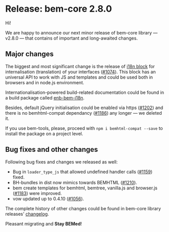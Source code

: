 # Release: bem-core 2.8.0

Hi!

We are happy to announce our next minor release of bem-core library — v2.8.0 — that contains of important and long-awaited changes.

## Major changes

The biggest and most significant change is the release of [i18n block](https://en.bem.info/libs/bem-core/v2.8.0/desktop/i18n/) for 
internalisation (translation) of your interfaces ([#1074](https://github.com/bem/bem-core/issues/1074)). This block has an universal 
API to work with JS and templates and could be used both in browsers and in node.js environment.

Internationalisation-powered build-related documentation could be found in a build package called [enb-bem-i18n](https://en.bem.info/tools/bem/enb-bem-i18n/readme/).

Besides, default jQuery initialisation could be enabled via https ([#1202](https://github.com/bem/bem-core/issues/1202)) and there 
is no bemhtml-compat dependancy ([#1186](https://github.com/bem/bem-core/issues/1186)) any longer — we deleted it. 

If you use bem-tools, please, proceed with `npm i bemhtml-compat --save` to install the package on a project level.

## Bug fixes and other changes

Following bug fixes and changes we released as well: 
* Bug in `loader_type_js` that allowed undefined handler calls ([#1159](https://github.com/bem/bem-core/pull/1159)) fixed.
* BH-bundles in dist now mimics towards BEMHTML ([#1210](https://github.com/bem/bem-core/issues/1210)).
* bem create templates for bemhtml, bemtree, vanilla.js and browser.js ([#1183](https://github.com/bem/bem-core/issues/1183)) were improved.
* vow updated up to 0.4.10 ([#1056](https://github.com/bem/bem-core/issues/1056)).

The complete history of other changes could be found in bem-core library releases' [changelog](https://en.bem.info/libs/bem-core/v2.8.0/changelog/#280).

Pleasant migrating and **Stay BEMed**!
